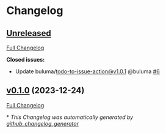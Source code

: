 # Changelog

## [Unreleased](https://github.com/buluma/ansible-role-brightbox_ruby/tree/HEAD)

[Full Changelog](https://github.com/buluma/ansible-role-brightbox_ruby/compare/v0.1.0...HEAD)

**Closed issues:**

- Update buluma/todo-to-issue-action@v1.0.1 @buluma [\#6](https://github.com/buluma/ansible-role-brightbox_ruby/issues/6)

## [v0.1.0](https://github.com/buluma/ansible-role-brightbox_ruby/tree/v0.1.0) (2023-12-24)

[Full Changelog](https://github.com/buluma/ansible-role-brightbox_ruby/compare/bf745d74e24501f58a36d33a4e09b7a739ead3f7...v0.1.0)



\* *This Changelog was automatically generated by [github_changelog_generator](https://github.com/github-changelog-generator/github-changelog-generator)*
